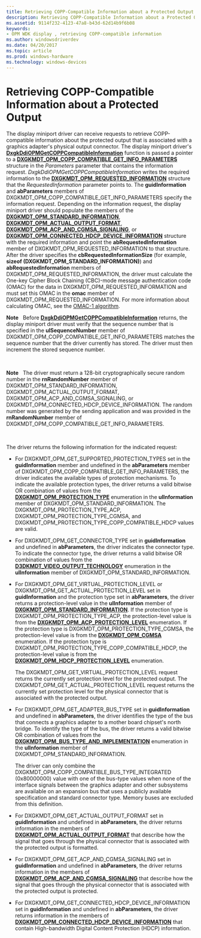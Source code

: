 ```yaml
---
title: Retrieving COPP-Compatible Information about a Protected Output
description: Retrieving COPP-Compatible Information about a Protected Output
ms.assetid: 9114f232-4123-47a8-b43d-62d14b9f6b08
keywords:
- OPM WDK display , retrieving COPP-compatible information
ms.author: windowsdriverdev
ms.date: 04/20/2017
ms.topic: article
ms.prod: windows-hardware
ms.technology: windows-devices
---
```


# Retrieving COPP-Compatible Information about a Protected Output


The display miniport driver can receive requests to retrieve COPP-compatible information about the protected output that is associated with a graphics adapter's physical output connector. The display miniport driver's [**DxgkDdiOPMGetCOPPCompatibleInformation**](https://msdn.microsoft.com/library/windows/hardware/ff559720) function is passed a pointer to a [**DXGKMDT\_OPM\_COPP\_COMPATIBLE\_GET\_INFO\_PARAMETERS**](https://msdn.microsoft.com/library/windows/hardware/ff560859) structure in the *Parameters* parameter that contains the information request. *DxgkDdiOPMGetCOPPCompatibleInformation* writes the required information to the [**DXGKMDT\_OPM\_REQUESTED\_INFORMATION**](https://msdn.microsoft.com/library/windows/hardware/ff560910) structure that the *RequestedInformation* parameter points to. The **guidInformation** and **abParameters** members of DXGKMDT\_OPM\_COPP\_COMPATIBLE\_GET\_INFO\_PARAMETERS specify the information request. Depending on the information request, the display miniport driver should populate the members of the [**DXGKMDT\_OPM\_STANDARD\_INFORMATION**](https://msdn.microsoft.com/library/windows/hardware/ff560925), [**DXGKMDT\_OPM\_ACTUAL\_OUTPUT\_FORMAT**](https://msdn.microsoft.com/library/windows/hardware/ff560840), [**DXGKMDT\_OPM\_ACP\_AND\_CGMSA\_SIGNALING**](https://msdn.microsoft.com/library/windows/hardware/ff560830), or [**DXGKMDT\_OPM\_CONNECTED\_HDCP\_DEVICE\_INFORMATION**](https://msdn.microsoft.com/library/windows/hardware/ff560854) structure with the required information and point the **abRequestedInformation** member of DXGKMDT\_OPM\_REQUESTED\_INFORMATION to that structure. After the driver specifies the **cbRequestedInformationSize** (for example, **sizeof (**DXGKMDT\_OPM\_STANDARD\_INFORMATION**)**) and **abRequestedInformation** members of DXGKMDT\_OPM\_REQUESTED\_INFORMATION, the driver must calculate the One-key Cipher Block Chaining (CBC)-mode message authentication code (OMAC) for the data in DXGKMDT\_OPM\_REQUESTED\_INFORMATION and must set this OMAC in the **omac** member of DXGKMDT\_OPM\_REQUESTED\_INFORMATION. For more information about calculating OMAC, see the [OMAC-1 algorithm](http://go.microsoft.com/fwlink/p/?linkid=70417).

**Note**   Before [**DxgkDdiOPMGetCOPPCompatibleInformation**](https://msdn.microsoft.com/library/windows/hardware/ff559720) returns, the display miniport driver must verify that the sequence number that is specified in the **ulSequenceNumber** member of DXGKMDT\_OPM\_COPP\_COMPATIBLE\_GET\_INFO\_PARAMETERS matches the sequence number that the driver currently has stored. The driver must then increment the stored sequence number.

 

**Note**   The driver must return a 128-bit cryptographically secure random number in the **rnRandomNumber** member of DXGKMDT\_OPM\_STANDARD\_INFORMATION, DXGKMDT\_OPM\_ACTUAL\_OUTPUT\_FORMAT, DXGKMDT\_OPM\_ACP\_AND\_CGMSA\_SIGNALING, or DXGKMDT\_OPM\_CONNECTED\_HDCP\_DEVICE\_INFORMATION. The random number was generated by the sending application and was provided in the **rnRandomNumber** member of DXGKMDT\_OPM\_COPP\_COMPATIBLE\_GET\_INFO\_PARAMETERS.

 

The driver returns the following information for the indicated request:

-   For DXGKMDT\_OPM\_GET\_SUPPORTED\_PROTECTION\_TYPES set in the **guidInformation** member and undefined in the **abParameters** member of DXGKMDT\_OPM\_COPP\_COMPATIBLE\_GET\_INFO\_PARAMETERS, the driver indicates the available types of protection mechanisms. To indicate the available protection types, the driver returns a valid bitwise OR combination of values from the [**DXGKMDT\_OPM\_PROTECTION\_TYPE**](https://msdn.microsoft.com/library/windows/hardware/ff560898) enumeration in the **ulInformation** member of DXGKMDT\_OPM\_STANDARD\_INFORMATION. The DXGKMDT\_OPM\_PROTECTION\_TYPE\_ACP, DXGKMDT\_OPM\_PROTECTION\_TYPE\_CGMSA, and DXGKMDT\_OPM\_PROTECTION\_TYPE\_COPP\_COMPATIBLE\_HDCP values are valid.

-   For DXGKMDT\_OPM\_GET\_CONNECTOR\_TYPE set in **guidInformation** and undefined in **abParameters**, the driver indicates the connector type. To indicate the connector type, the driver returns a valid bitwise OR combination of values from the [**D3DKMDT\_VIDEO\_OUTPUT\_TECHNOLOGY**](https://msdn.microsoft.com/library/windows/hardware/ff546605) enumeration in the **ulInformation** member of DXGKMDT\_OPM\_STANDARD\_INFORMATION.

-   For DXGKMDT\_OPM\_GET\_VIRTUAL\_PROTECTION\_LEVEL or DXGKMDT\_OPM\_GET\_ACTUAL\_PROTECTION\_LEVEL set in **guidInformation** and the protection type set in **abParameters**, the driver returns a protection-level value in the **ulInformation** member of [**DXGKMDT\_OPM\_STANDARD\_INFORMATION**](https://msdn.microsoft.com/library/windows/hardware/ff560925). If the protection type is DXGKMDT\_OPM\_PROTECTION\_TYPE\_ACP, the protection-level value is from the [**DXGKMDT\_OPM\_ACP\_PROTECTION\_LEVEL**](https://msdn.microsoft.com/library/windows/hardware/ff560834) enumeration. If the protection type is DXGKMDT\_OPM\_PROTECTION\_TYPE\_CGMSA, the protection-level value is from the [**DXGKMDT\_OPM\_CGMSA**](https://msdn.microsoft.com/library/windows/hardware/ff560846) enumeration. If the protection type is DXGKMDT\_OPM\_PROTECTION\_TYPE\_COPP\_COMPATIBLE\_HDCP, the protection-level value is from the [**DXGKMDT\_OPM\_HDCP\_PROTECTION\_LEVEL**](https://msdn.microsoft.com/library/windows/hardware/ff560878) enumeration.

    The DXGKMDT\_OPM\_GET\_VIRTUAL\_PROTECTION\_LEVEL request returns the currently set protection level for the protected output. The DXGKMDT\_OPM\_GET\_ACTUAL\_PROTECTION\_LEVEL request returns the currently set protection level for the physical connector that is associated with the protected output.

-   For DXGKMDT\_OPM\_GET\_ADAPTER\_BUS\_TYPE set in **guidInformation** and undefined in **abParameters**, the driver identifies the type of the bus that connects a graphics adapter to a mother board chipset's north bridge. To identify the type of the bus, the driver returns a valid bitwise OR combination of values from the [**DXGKMDT\_OPM\_BUS\_TYPE\_AND\_IMPLEMENTATION**](https://msdn.microsoft.com/library/windows/hardware/ff560841) enumeration in the **ulInformation** member of DXGKMDT\_OPM\_STANDARD\_INFORMATION.

    The driver can only combine the DXGKMDT\_OPM\_COPP\_COMPATIBLE\_BUS\_TYPE\_INTEGRATED (0x80000000) value with one of the bus-type values when none of the interface signals between the graphics adapter and other subsystems are available on an expansion bus that uses a publicly available specification and standard connector type. Memory buses are excluded from this definition.

-   For DXGKMDT\_OPM\_GET\_ACTUAL\_OUTPUT\_FORMAT set in **guidInformation** and undefined in **abParameters**, the driver returns information in the members of [**DXGKMDT\_OPM\_ACTUAL\_OUTPUT\_FORMAT**](https://msdn.microsoft.com/library/windows/hardware/ff560840) that describe how the signal that goes through the physical connector that is associated with the protected output is formatted.

-   For DXGKMDT\_OPM\_GET\_ACP\_AND\_CGMSA\_SIGNALING set in **guidInformation** and undefined in **abParameters**, the driver returns information in the members of [**DXGKMDT\_OPM\_ACP\_AND\_CGMSA\_SIGNALING**](https://msdn.microsoft.com/library/windows/hardware/ff560830) that describe how the signal that goes through the physical connector that is associated with the protected output is protected.

-   For DXGKMDT\_OPM\_GET\_CONNECTED\_HDCP\_DEVICE\_INFORMATION set in **guidInformation** and undefined in **abParameters**, the driver returns information in the members of [**DXGKMDT\_OPM\_CONNECTED\_HDCP\_DEVICE\_INFORMATION**](https://msdn.microsoft.com/library/windows/hardware/ff560854) that contain High-bandwidth Digital Content Protection (HDCP) information.

 

 





